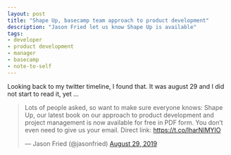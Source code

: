 ```yaml
---
layout: post
title: "Shape Up, basecamp team approach to product development"
description: "Jason Fried let us know Shape Up is available"
tags:
- developer
- product development
- manager
- basecamp
- note-to-self
---
```


Looking back to my twitter timeline, I found that. It was august 29 and I did not start to read it, yet ...

<blockquote class="twitter-tweet"><p lang="en" dir="ltr">Lots of people asked, so want to make sure everyone knows: Shape Up, our latest book on our approach to product development and project management is now available for free in PDF form. You don’t even need to give us your email. Direct link: <a href="https://t.co/lharNIMYIO">https://t.co/lharNIMYIO</a></p>&mdash; Jason Fried (@jasonfried) <a href="https://twitter.com/jasonfried/status/1167153863591440389?ref_src=twsrc%5Etfw">August 29, 2019</a></blockquote> <script async src="https://platform.twitter.com/widgets.js" charset="utf-8"></script>

